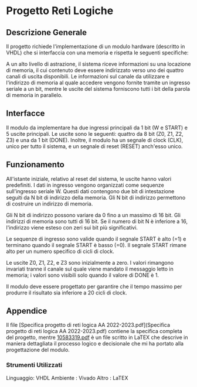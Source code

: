 # Progetto Reti Logiche

## Descrizione Generale 
Il progetto  richiede l'implementazione di un modulo hardware (descritto in VHDL) che si interfaccia con una memoria e rispetta le seguenti specifiche:

A un alto livello di astrazione, il sistema riceve informazioni su una locazione di memoria, il cui contenuto deve essere indirizzato verso uno dei quattro canali di uscita disponibili. Le informazioni sul canale da utilizzare e l'indirizzo di memoria al quale accedere vengono fornite tramite un ingresso seriale a un bit, mentre le uscite del sistema forniscono tutti i bit della parola di memoria in parallelo.

## Interfacce

Il modulo da implementare ha due ingressi principali da 1 bit (W e START) e 5 uscite principali. Le uscite sono le seguenti: quattro da 8 bit (Z0, Z1, Z2, Z3) e una da 1 bit (DONE). Inoltre, il modulo ha un segnale di clock (CLK), unico per tutto il sistema, e un segnale di reset (RESET) anch'esso unico.

## Funzionamento

All'istante iniziale, relativo al reset del sistema, le uscite hanno valori predefiniti. I dati in ingresso vengono organizzati come sequenze sull'ingresso seriale W. Questi dati contengono due bit di intestazione seguiti da N bit di indirizzo della memoria. Gli N bit di indirizzo permettono di costruire un indirizzo di memoria.

Gli N bit di indirizzo possono variare da 0 fino a un massimo di 16 bit. Gli indirizzi di memoria sono tutti di 16 bit. Se il numero di bit N è inferiore a 16, l'indirizzo viene esteso con zeri sui bit più significativi.

Le sequenze di ingresso sono valide quando il segnale START è alto (=1) e terminano quando il segnale START è basso (=0). Il segnale START rimane alto per un numero specifico di cicli di clock.

Le uscite Z0, Z1, Z2, e Z3 sono inizialmente a zero. I valori rimangono invariati tranne il canale sul quale viene mandato il messaggio letto in memoria; i valori sono visibili solo quando il valore di DONE è 1.

Il modulo deve essere progettato per garantire che il tempo massimo per produrre il risultato sia inferiore a 20 cicli di clock.

## Appendice

Il file [Specifica progetto di reti logica AA 2022-2023.pdf](Specifica progetto di reti logica AA 2022-2023.pdf) contiene la specifica completa del progetto, mentre [10583319.pdf](10583319.pdf) è un file scritto in LaTEX che descrive in maniera dettagliata il processo logico e decisionale che mi ha portato alla progettazione del modulo.

### Strumenti Utilizzati

Linguaggio: VHDL
Ambiente : Vivado
Altro : LaTEX 


